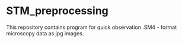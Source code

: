 # STM_preprocessing
This repository contains program for quick observation .SM4 - format microscopy data as jpg images.
